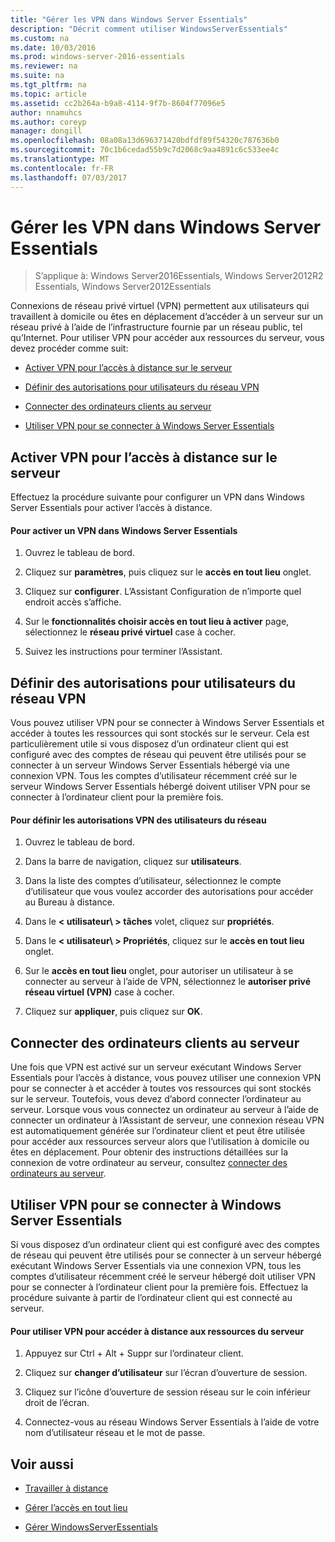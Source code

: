 ```yaml
---
title: "Gérer les VPN dans Windows Server Essentials"
description: "Décrit comment utiliser WindowsServerEssentials"
ms.custom: na
ms.date: 10/03/2016
ms.prod: windows-server-2016-essentials
ms.reviewer: na
ms.suite: na
ms.tgt_pltfrm: na
ms.topic: article
ms.assetid: cc2b264a-b9a8-4114-9f7b-8604f77096e5
author: nnamuhcs
ms.author: coreyp
manager: dongill
ms.openlocfilehash: 08a08a13d696371420bdfdf89f54320c787636b0
ms.sourcegitcommit: 70c1b6cedad55b9c7d2068c9aa4891c6c533ee4c
ms.translationtype: MT
ms.contentlocale: fr-FR
ms.lasthandoff: 07/03/2017
---
```

# <a name="manage-vpn-in-windows-server-essentials"></a>Gérer les VPN dans Windows Server Essentials

>S’applique à: Windows Server2016Essentials, Windows Server2012R2 Essentials, Windows Server2012Essentials 
  
 Connexions de réseau privé virtuel (VPN) permettent aux utilisateurs qui travaillent à domicile ou êtes en déplacement d’accéder à un serveur sur un réseau privé à l’aide de l’infrastructure fournie par un réseau public, tel qu’Internet. Pour utiliser VPN pour accéder aux ressources du serveur, vous devez procéder comme suit:  
  
-   [Activer VPN pour l’accès à distance sur le serveur](Manage-VPN-in-Windows-Server-Essentials.md#BKMK_1)  
  
-   [Définir des autorisations pour utilisateurs du réseau VPN](Manage-VPN-in-Windows-Server-Essentials.md#BKMK_2)  
  
-   [Connecter des ordinateurs clients au serveur](Manage-VPN-in-Windows-Server-Essentials.md#BKMK_Connect)  
  
-   [Utiliser VPN pour se connecter à Windows Server Essentials](Manage-VPN-in-Windows-Server-Essentials.md#BKMK_3)  
  
##  <a name="BKMK_1"></a>Activer VPN pour l’accès à distance sur le serveur  
 Effectuez la procédure suivante pour configurer un VPN dans Windows Server Essentials pour activer l’accès à distance.  
  
#### <a name="to-enable-vpn-in-windows-server-essentials"></a>Pour activer un VPN dans Windows Server Essentials  
  
1.  Ouvrez le tableau de bord.  
  
2.  Cliquez sur **paramètres**, puis cliquez sur le **accès en tout lieu** onglet.  
  
3.  Cliquez sur **configurer**. L’Assistant Configuration de n’importe quel endroit accès s’affiche.  
  
4.  Sur le **fonctionnalités choisir accès en tout lieu à activer** page, sélectionnez le **réseau privé virtuel** case à cocher.  
  
5.  Suivez les instructions pour terminer l’Assistant.  
  
##  <a name="BKMK_2"></a>Définir des autorisations pour utilisateurs du réseau VPN  
 Vous pouvez utiliser VPN pour se connecter à Windows Server Essentials et accéder à toutes les ressources qui sont stockés sur le serveur. Cela est particulièrement utile si vous disposez d’un ordinateur client qui est configuré avec des comptes de réseau qui peuvent être utilisés pour se connecter à un serveur Windows Server Essentials hébergé via une connexion VPN. Tous les comptes d’utilisateur récemment créé sur le serveur Windows Server Essentials hébergé doivent utiliser VPN pour se connecter à l’ordinateur client pour la première fois.  
  
#### <a name="to-set-vpn-permissions-for-network-users"></a>Pour définir les autorisations VPN des utilisateurs du réseau  
  
1.  Ouvrez le tableau de bord.  
  
2.  Dans la barre de navigation, cliquez sur **utilisateurs**.  
  
3.  Dans la liste des comptes d’utilisateur, sélectionnez le compte d’utilisateur que vous voulez accorder des autorisations pour accéder au Bureau à distance.  
  
4.  Dans le **< utilisateur\ > tâches** volet, cliquez sur **propriétés**.  
  
5.  Dans le **< utilisateur\ > Propriétés**, cliquez sur le **accès en tout lieu** onglet.  
  
6.  Sur le **accès en tout lieu** onglet, pour autoriser un utilisateur à se connecter au serveur à l’aide de VPN, sélectionnez le **autoriser privé réseau virtuel (VPN)** case à cocher.  
  
7.  Cliquez sur **appliquer**, puis cliquez sur **OK**.  
  
##  <a name="BKMK_Connect"></a>Connecter des ordinateurs clients au serveur  
 Une fois que VPN est activé sur un serveur exécutant Windows Server Essentials pour l’accès à distance, vous pouvez utiliser une connexion VPN pour se connecter à et accéder à toutes vos ressources qui sont stockés sur le serveur. Toutefois, vous devez d’abord connecter l’ordinateur au serveur. Lorsque vous vous connectez un ordinateur au serveur à l’aide de connecter un ordinateur à l’Assistant de serveur, une connexion réseau VPN est automatiquement générée sur l’ordinateur client et peut être utilisée pour accéder aux ressources serveur alors que l’utilisation à domicile ou êtes en déplacement. Pour obtenir des instructions détaillées sur la connexion de votre ordinateur au serveur, consultez [connecter des ordinateurs au serveur](../use/Get-Connected-in-Windows-Server-Essentials.md#BKMK_9).  
  
##  <a name="BKMK_3"></a>Utiliser VPN pour se connecter à Windows Server Essentials  
 Si vous disposez d’un ordinateur client qui est configuré avec des comptes de réseau qui peuvent être utilisés pour se connecter à un serveur hébergé exécutant Windows Server Essentials via une connexion VPN, tous les comptes d’utilisateur récemment créé le serveur hébergé doit utiliser VPN pour se connecter à l’ordinateur client pour la première fois. Effectuez la procédure suivante à partir de l’ordinateur client qui est connecté au serveur.  
  
#### <a name="to-use-vpn-to-remotely-access-server-resources"></a>Pour utiliser VPN pour accéder à distance aux ressources du serveur  
  
1.  Appuyez sur Ctrl + Alt + Suppr sur l’ordinateur client.  
  
2.  Cliquez sur **changer d’utilisateur** sur l’écran d’ouverture de session.  
  
3.  Cliquez sur l’icône d’ouverture de session réseau sur le coin inférieur droit de l’écran.  
  
4.  Connectez-vous au réseau Windows Server Essentials à l’aide de votre nom d’utilisateur réseau et le mot de passe.  
  
## <a name="see-also"></a>Voir aussi  
  
-   [Travailler à distance](../use/Work-Remotely-in-Windows-Server-Essentials.md)  
  
-   [Gérer l’accès en tout lieu](Manage-Anywhere-Access-in-Windows-Server-Essentials.md)  
  
-   [Gérer WindowsServerEssentials](Manage-Windows-Server-Essentials.md)

